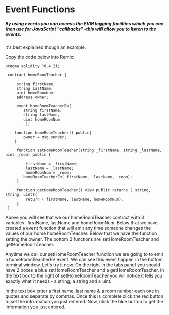 # Event Functions

##### By using events you can access the EVM logging faciilties  which you can then use for JavaScript "callbacks" -this will allow you to listen to the events.

it's best explained though an example.

Copy the code below into Remix:

```
pragma solidity ^0.4.21;

 contract homeRoomTeacher {

     string firstName;
     string lastName;
     uint homeRoomNum;
     address owner; 

     event homeRoomTeacherEv(
        string firstName,
        string lastName,
        uint homeRoomNum
         );

    function homeRoomTeacher() public{
        owner = msg.sender;
    }

     function setHomeRoomTeacher(string _firstName, string _lastName, uint _room) public {

         firstName = _firstName;
         lastName = _lastName;
         homeRoomNum = _room;
        homeRoomTeacherEv(_firstName, _lastName, _room);
     }

     function getHomeRoomTeacher() view public returns ( string, string, uint){
         return ( firstName, lastName, homeRoomNum);
     }
 }
```

Above you will see that we our homeRoomTeacher contract with 3 variables- firstName, lastName and homeRoomNum. Below that we have created a event function that will emit any time someone changes the values of our home homeRoomTeacher. Below that we have the function setting the owner. The bottom 2 functions are setHomeRoomTeacher and getHomeRoomTeacher. 



Anytime we call our setHomeRoomTeacher function we are going to to emit a homeRoomTeacherEV event. We can see this event happen in the bottom terminal window. Let's try it now. On the right in the tabs panel you should have 2 boxes a blue setHomeRoomTeacher and a getHomeRoomTeacher. In the text box to the right of setHomeRoomTeacher you will notice it tells you exactly what it needs - a string, a string and a uint.



 In the text box enter a first name, last name & a room number each one in quotes and separate by commas. Once this is complete click the red button to set the information you just entered. Now, click the blue button to get the information you just entered. 

